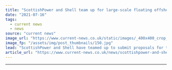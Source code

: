 ```yaml
---
title: "ScottishPower and Shell team up for large-scale floating offshore wind development"
date: "2021-07-16"
tags: 
  - current news
  - news
source: "current news"
image_url: "https://www.current-news.co.uk/static/images/_400x400_crop_center-center/Floating-Offshore-wind-credit-ScottishPower.jpg"
image_fp: "/assets/img/post_thumbnails/150.jpg"
lead: "​ScottishPower and Shell have teamed up to submit proposals for the world’s first large-scale floating offshore windfarms."
article_url: "https://www.current-news.co.uk/news/scottishpower-and-shell-team-up-for-large-scale-floating-offshore-wind-development?utm_source=rss-feeds&utm_medium=rss&utm_campaign=rss"
---
```


---
